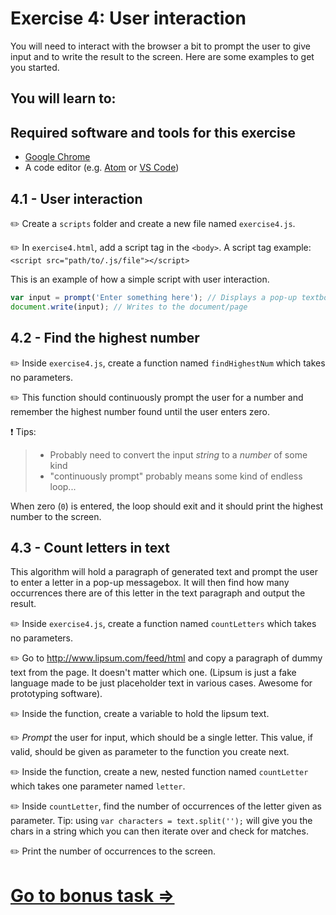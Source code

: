 # Exercise 4: User interaction

You will need to interact with the browser a bit to prompt the user to give input and to write the result to the screen. Here are some examples to get you started.

You will learn to: 
- 

## Required software and tools for this exercise
- [Google Chrome]()
- A code editor (e.g. [Atom](https://atom.io/) or [VS Code](https://code.visualstudio.com/))

## 4.1 - User interaction

:pencil2: Create a `scripts` folder and create a new file named `exercise4.js`.

:pencil2: In `exercise4.html`, add a script tag in the `<body>`. A script tag example: `<script src="path/to/.js/file"></script>`

This is an example of how a simple script with user interaction.

```javascript
var input = prompt('Enter something here'); // Displays a pop-up textbox in the browser
document.write(input); // Writes to the document/page
```

## 4.2 - Find the highest number

:pencil2: Inside `exercise4.js`, create a function named `findHighestNum` which takes no parameters.

:pencil2: This function should continuously prompt the user for a number and remember the highest number found until the user enters zero.

:exclamation: Tips:
> - Probably need to convert the input _string_ to a _number_ of some kind
> - "continuously prompt" probably means some kind of endless loop...

When zero (`0`) is entered, the loop should exit and it should print the highest number to the screen.

## 4.3 - Count letters in text

This algorithm will hold a paragraph of generated text and prompt the user to enter a letter in a pop-up messagebox. It will then find how many occurrences there are of this letter in the text paragraph and output the result.

:pencil2: Inside `exercise4.js`, create a function named `countLetters` which takes no parameters.

:pencil2: Go to http://www.lipsum.com/feed/html and copy a paragraph of dummy text from the page. It doesn't matter which one. (Lipsum is just a fake language made to be just placeholder text in various cases. Awesome for prototyping software).

:pencil2: Inside the function, create a variable to hold the lipsum text.

:pencil2: _Prompt_ the user for input, which should be a single letter. This value, if valid, should be given as parameter to the function you create next.

:pencil2: Inside the function, create a new, nested function named `countLetter` which takes one parameter named `letter`.

:pencil2: Inside `countLetter`, find the number of occurrences of the letter given as parameter. Tip: using `var characters = text.split('');` will give you the chars in a string which you can then iterate over and check for matches.

:pencil2: Print the number of occurrences to the screen.

# [Go to bonus task =>](../bonus-1/README.md)
